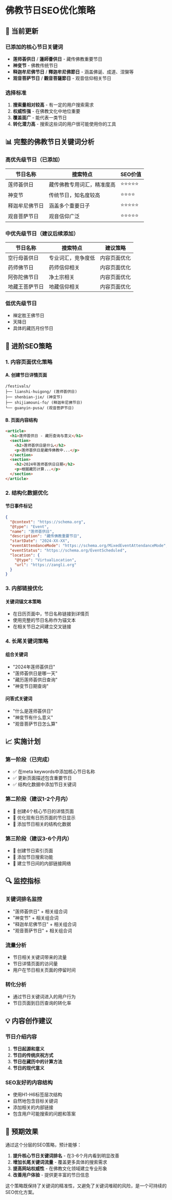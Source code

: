 # 佛教节日SEO优化策略

## 🎯 当前更新

### 已添加的核心节日关键词
- **莲师荟供日** / **蓮師薈供日** - 藏传佛教重要节日
- **神变节** - 佛教传统节日
- **释迦牟尼佛节日** / **釋迦牟尼佛節日** - 涵盖佛诞、成道、涅槃等
- **观音菩萨节日** / **觀音菩薩節日** - 观音信仰相关节日

### 选择标准
1. **搜索量相对较高** - 有一定的用户搜索需求
2. **权威性强** - 在佛教文化中地位重要
3. **覆盖面广** - 能代表一类节日
4. **转化潜力高** - 搜索这些词的用户很可能使用你的工具

## 📊 完整的佛教节日关键词分析

### 高优先级节日（已添加）
| 节日名称 | 搜索特点 | SEO价值 |
|---------|---------|---------|
| 莲师荟供日 | 藏传佛教专用词汇，精准度高 | ⭐⭐⭐⭐⭐ |
| 神变节 | 传统节日，知名度较高 | ⭐⭐⭐⭐ |
| 释迦牟尼佛节日 | 涵盖多个重要日子 | ⭐⭐⭐⭐⭐ |
| 观音菩萨节日 | 观音信仰广泛 | ⭐⭐⭐⭐⭐ |

### 中优先级节日（建议后续添加）
| 节日名称 | 搜索特点 | 建议策略 |
|---------|---------|---------|
| 空行母荟供日 | 专业词汇，竞争度低 | 内容页面优化 |
| 药师佛节日 | 药师信仰相关 | 内容页面优化 |
| 阿弥陀佛节日 | 净土宗相关 | 内容页面优化 |
| 地藏王菩萨节日 | 地藏信仰相关 | 内容页面优化 |

### 低优先级节日
- 禅定胜王佛节日
- 天降日
- 具体的藏历月份节日

## 🚀 进阶SEO策略

### 1. 内容页面优化策略

#### A. 创建节日详情页面
```
/festivals/
├── lianshi-huigong/ (莲师荟供日)
├── shenbian-jie/ (神变节)
├── shijiamouni-fo/ (释迦牟尼佛节日)
└── guanyin-pusa/ (观音菩萨节日)
```

#### B. 页面内容结构
```html
<article>
  <h1>莲师荟供日 - 藏历查询与意义</h1>
  <section>
    <h2>莲师荟供日是什么</h2>
    <p>莲师荟供日是藏传佛教中...</p>
  </section>
  <section>
    <h2>2024年莲师荟供日日期</h2>
    <p>根据藏历计算...</p>
  </section>
</article>
```

### 2. 结构化数据优化

#### 节日事件标记
```json
{
  "@context": "https://schema.org",
  "@type": "Event",
  "name": "莲师荟供日",
  "description": "藏传佛教重要节日",
  "startDate": "2024-XX-XX",
  "eventAttendanceMode": "https://schema.org/MixedEventAttendanceMode",
  "eventStatus": "https://schema.org/EventScheduled",
  "location": {
    "@type": "VirtualLocation",
    "url": "https://zangli.org"
  }
}
```

### 3. 内部链接优化

#### 关键词锚文本策略
- 在日历页面中，节日名称链接到详情页
- 使用完整的节日名称作为锚文本
- 在相关节日之间建立交叉链接

### 4. 长尾关键词策略

#### 组合关键词
- "2024年莲师荟供日"
- "莲师荟供日是哪一天"
- "藏历莲师荟供日查询"
- "神变节日期查询"

#### 问答式关键词
- "什么是莲师荟供日"
- "神变节有什么意义"
- "观音菩萨节日怎么算"

## 📈 实施计划

### 第一阶段（已完成）
- ✅ 在meta keywords中添加核心节日名称
- ✅ 更新页面描述包含重要节日
- ✅ 结构化数据中添加节日关键词

### 第二阶段（建议1-2个月内）
- 📝 创建4个核心节日的详情页面
- 📝 优化现有日历页面的节日显示
- 📝 添加节日相关的结构化数据

### 第三阶段（建议3-6个月内）
- 📝 创建节日索引页面
- 📝 添加节日搜索功能
- 📝 建立节日间的内部链接网络

## 🔍 监控指标

### 关键词排名监控
- "莲师荟供日" + 相关组合词
- "神变节" + 相关组合词
- "释迦牟尼佛节日" + 相关组合词
- "观音菩萨节日" + 相关组合词

### 流量分析
- 节日相关关键词带来的流量
- 节日详情页面的访问量
- 用户在节日相关页面的停留时间

### 转化分析
- 通过节日关键词进入的用户行为
- 节日页面到日历查询的转化率

## 💡 内容创作建议

### 节日介绍内容
1. **节日起源和意义**
2. **节日的传统庆祝方式**
3. **节日在藏历中的计算方法**
4. **节日的现代意义**

### SEO友好的内容结构
- 使用H1-H6标签层次结构
- 自然地包含目标关键词
- 添加相关的内部链接
- 包含用户可能搜索的问题和答案

## 🎉 预期效果

通过这个分层的SEO策略，预计能够：

1. **提升核心节日关键词排名** - 在3-6个月内看到明显改善
2. **增加长尾关键词流量** - 覆盖更多具体的搜索需求
3. **提高网站权威性** - 在佛教文化领域建立专业形象
4. **改善用户体验** - 提供更丰富的节日信息

这个策略既保持了关键词的精准性，又避免了关键词堆砌的风险，是一个可持续的SEO优化方案。
